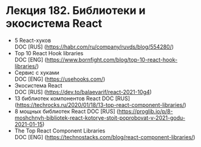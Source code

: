 # Лекция 182. Библиотеки и экосистема React   

* 5 React-хуков  
    DOC [RUS] (https://habr.com/ru/company/ruvds/blog/554280/)      
* Top 10 React Hook libraries    
    DOC [ENG] (https://www.bornfight.com/blog/top-10-react-hook-libraries/)
* Сервис с хуками    
    DOC [ENG] (https://usehooks.com/)
* Экосистема React  
    DOC [RUS] (https://dev.to/balaevarif/react-2021-10g4)
* 13 библиотек компонентов React
  DOC [RUS] (https://techrocks.ru/2020/01/18/13-top-react-component-libraries/)
* 8 мощных библиотек React
  DOC [RUS] (https://proglib.io/p/8-moshchnyh-bibliotek-react-kotorye-stoit-poprobovat-v-2021-godu-2021-01-15)
* The Top React Component Libraries    
  DOC [ENG] (https://technostacks.com/blog/react-component-libraries/)
